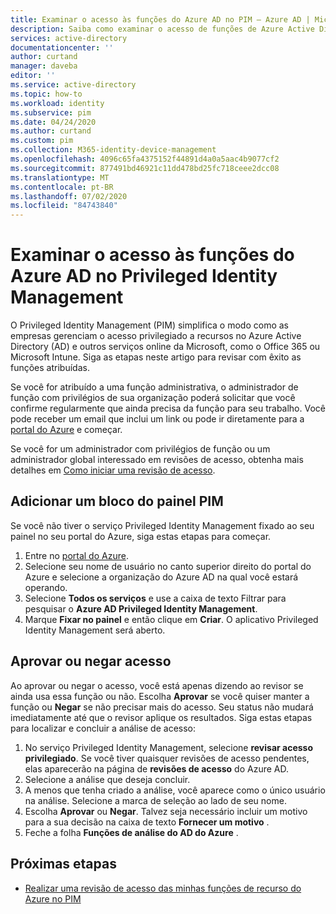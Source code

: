 ```yaml
---
title: Examinar o acesso às funções do Azure AD no PIM – Azure AD | Microsoft Docs
description: Saiba como examinar o acesso de funções de Azure Active Directory no Azure AD Privileged Identity Management (PIM).
services: active-directory
documentationcenter: ''
author: curtand
manager: daveba
editor: ''
ms.service: active-directory
ms.topic: how-to
ms.workload: identity
ms.subservice: pim
ms.date: 04/24/2020
ms.author: curtand
ms.custom: pim
ms.collection: M365-identity-device-management
ms.openlocfilehash: 4096c65fa4375152f44891d4a0a5aac4b9077cf2
ms.sourcegitcommit: 877491bd46921c11dd478bd25fc718ceee2dcc08
ms.translationtype: MT
ms.contentlocale: pt-BR
ms.lasthandoff: 07/02/2020
ms.locfileid: "84743840"
---
```

# <a name="review-access-to-azure-ad-roles-in-privileged-identity-management"></a>Examinar o acesso às funções do Azure AD no Privileged Identity Management

O Privileged Identity Management (PIM) simplifica o modo como as empresas gerenciam o acesso privilegiado a recursos no Azure Active Directory (AD) e outros serviços online da Microsoft, como o Office 365 ou Microsoft Intune. Siga as etapas neste artigo para revisar com êxito as funções atribuídas.

Se você for atribuído a uma função administrativa, o administrador de função com privilégios de sua organização poderá solicitar que você confirme regularmente que ainda precisa da função para seu trabalho. Você pode receber um email que inclui um link ou pode ir diretamente para a [portal do Azure](https://portal.azure.com) e começar.

Se você for um administrador com privilégios de função ou um administrador global interessado em revisões de acesso, obtenha mais detalhes em [Como iniciar uma revisão de acesso](pim-how-to-start-security-review.md).

## <a name="add-a-pim-dashboard-tile"></a>Adicionar um bloco do painel PIM

Se você não tiver o serviço Privileged Identity Management fixado ao seu painel no seu portal do Azure, siga estas etapas para começar.

1. Entre no [portal do Azure](https://portal.azure.com/).
2. Selecione seu nome de usuário no canto superior direito do portal do Azure e selecione a organização do Azure AD na qual você estará operando.
3. Selecione **Todos os serviços** e use a caixa de texto Filtrar para pesquisar o **Azure AD Privileged Identity Management**.
4. Marque **Fixar no painel** e então clique em **Criar**. O aplicativo Privileged Identity Management será aberto.

## <a name="approve-or-deny-access"></a>Aprovar ou negar acesso

Ao aprovar ou negar o acesso, você está apenas dizendo ao revisor se ainda usa essa função ou não. Escolha **Aprovar** se você quiser manter a função ou **Negar** se não precisar mais do acesso. Seu status não mudará imediatamente até que o revisor aplique os resultados.
Siga estas etapas para localizar e concluir a análise de acesso:

1. No serviço Privileged Identity Management, selecione **revisar acesso privilegiado**. Se você tiver quaisquer revisões de acesso pendentes, elas aparecerão na página de **revisões de acesso** do Azure AD.
2. Selecione a análise que deseja concluir.
3. A menos que tenha criado a análise, você aparece como o único usuário na análise. Selecione a marca de seleção ao lado de seu nome.
4. Escolha **Aprovar** ou **Negar**. Talvez seja necessário incluir um motivo para a sua decisão na caixa de texto **Fornecer um motivo** .  
5. Feche a folha **Funções de análise do AD do Azure** .

## <a name="next-steps"></a>Próximas etapas

- [Realizar uma revisão de acesso das minhas funções de recurso do Azure no PIM](pim-resource-roles-perform-access-review.md)
